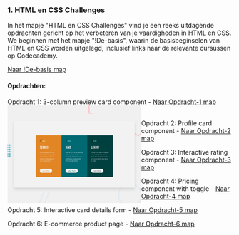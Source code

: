 ### 1. HTML en CSS Challenges

In het mapje "HTML en CSS Challenges" vind je een reeks uitdagende opdrachten gericht op het verbeteren van je vaardigheden in HTML en CSS. We beginnen met het mapje "!De-basis", waarin de basisbeginselen van HTML en CSS worden uitgelegd, inclusief links naar de relevante cursussen op Codecademy.

[Naar !De-basis map](./!De-basis)

#### Opdrachten:

Opdracht 1: 3-column preview card component - [Naar Opdracht-1 map](./~Opdracht-1)
<br>
<img src="Images/desktop-preview.jpg" alt="3-column preview card component" style="max-width: 300px; float: left;"/>
<br>

Opdracht 2: Profile card component - [Naar Opdracht-2 map](./~Opdracht-2)

Opdracht 3: Interactive rating component - [Naar Opdracht-3 map](./~Opdracht-3)

Opdracht 4: Pricing component with toggle - [Naar Opdracht-4 map](./~Opdracht-4)

Opdracht 5: Interactive card details form - [Naar Opdracht-5 map](./~Opdracht-5)

Opdracht 6: E-commerce product page - [Naar Opdracht-6 map](./~Opdracht-6)
